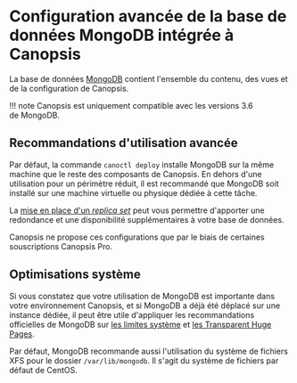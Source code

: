 # Configuration avancée de la base de données MongoDB intégrée à Canopsis

La base de données [MongoDB](https://www.mongodb.com) contient l'ensemble du contenu, des vues et de la configuration de Canopsis.

!!! note
    Canopsis est uniquement compatible avec les versions 3.6 de MongoDB.

## Recommandations d'utilisation avancée

Par défaut, la commande `canoctl deploy` installe MongoDB sur la même machine que le reste des composants de Canopsis. En dehors d'une utilisation pour un périmètre réduit, il est recommandé que MongoDB soit installé sur une machine virtuelle ou physique dédiée à cette tâche.

La [mise en place d'un *replica set*](https://docs.mongodb.com/v3.6/replication/) peut vous permettre d'apporter une redondance et une disponibilité supplémentaires à votre base de données.

Canopsis ne propose ces configurations que par le biais de certaines souscriptions Canopsis Pro.

## Optimisations système

Si vous constatez que votre utilisation de MongoDB est importante dans votre environnement Canopsis, et si MongoDB a déjà été déplacé sur une instance dédiée, il peut être utile d'appliquer les recommandations officielles de MongoDB sur [les limites système](https://docs.mongodb.com/v3.6/reference/ulimit/#linux-distributions-using-systemd) et [les Transparent Huge Pages](https://docs.mongodb.com/v3.6/tutorial/transparent-huge-pages/).

Par défaut, MongoDB recommande aussi l'utilisation du système de fichiers XFS pour le dossier `/var/lib/mongodb`. Il s'agit du système de fichiers par défaut de CentOS.
